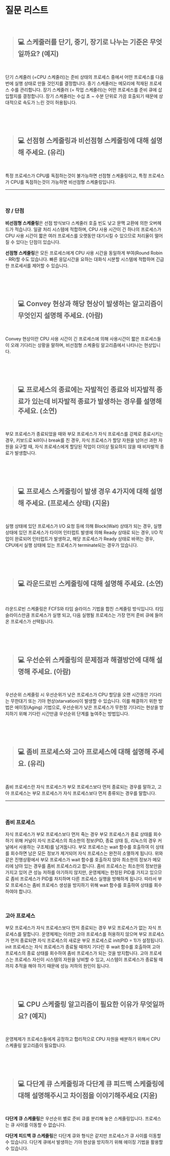 # 질문 리스트

<br>

> ## 💻 스케줄러를 단기, 중기, 장기로 나누는 기준은 무엇일까요? (예지)
<br>

단기 스케줄러 (=CPU 스케줄러)는 준비 상태의 프로세스 중에서 어떤 프로세스를 다음 번에 실행 상태로 만들 것인지를 결정합니다.
중기 스케줄러는 메모리에 적재된 프로세스 수를 관리합니다.
장기 스케줄러 (= 작업 스케줄러)는 어떤 프로세스를 준비 큐에 삽입할지를 결정합니다. 장기 스케줄러는 수십 초 ~ 수분 단위로 가끔 호출되기 때문에 상대적으로 속도가 느린 것이 허용됩니다.

<br><br><br>

> ## 💻 선점형 스케줄링과 비선점형 스케줄링에 대해 설명해 주세요. (유리)
<br>

특정 프로세스가 CPU를 독점하는것이 불가능하면 선점형 스케줄링이고, 특정 프로세스가 CPU를 독점하는것이 가능하면 비선점형 스케줄링입니다. 

---
<br>

### 장 / 단점
    
**비선점형 스케줄링**은 선점 방식보다 스케줄러 호출 빈도 낮고 문맥 교환에 의한 오버헤드가 적습니다. 일괄 처리 시스템에 적합하며, CPU 사용 시간이 긴 하나의 프로세스가 CPU 사용 시간이 짧은 여러 프로세스를 오랫동안 대기시킬 수 있으므로 처리율이 떨어질 수 있다는 단점이 있습니다.

**선점형 스케줄링**은 모든 프로세스에게 CPU 사용 시간을 동일하게 부여(Round Robin - RR)할 수도 있습니다. 빠른 응답시간을 요하는 대화식 시분할 시스템에 적합하며 긴급한 프로세서를 제어할 수 있습니다.

<br><br><br>

> ## 💻 Convey 현상과 해당 현상이 발생하는 알고리즘이 무엇인지 설명해 주세요. (아람)
<br>

Convey 현상이란 CPU 사용 시간이 긴 프로세스에 의해 사용시간이 짧은 프로세스들이 오래 기다리는 상황을 말하며, 비선점형 스케줄링 알고리즘에서 나타나는 현상입니다.

<br><br><br>

> ## 💻 프로세스의 종료에는 자발적인 종료와 비자발적 종료가 있는데 비자발적 종료가 발생하는 경우를 설명해 주세요. (소연) 
<br>

부모 프로세스가 종료되었을 때와 부모 프로세스가 자식 프로세스를 강제로 종료시키는 경우, 키보드로 kill이나 break를 친 경우, 자식 프로세스가 할당 자원을 넘어선 과한 자원을 요구할 때, 자식 프로세스에게 할당된 작업이 더이상 필요하지 않을 때 비자발적 종료가 발생합니다.

<br><br><br>

> ## 💻 프로세스 스케줄링이 발생 경우 4가지에 대해 설명해 주세요. (프로세스 상태) (지윤)
<br>

실행 상태에 있던 프로세스가 I/O 요청 등에 의해 Block(Wait) 상태가 되는 경우, 실행 상태에 있던 프로세스가 타이머 인터럽트 발생에 의해 Ready 상태로 되는 경우, I/O 작업이 완료되어 인터럽트가 발생하고, 해당 프로세스가 Ready 상태로 바뀌는 경우, CPU에서 실행 상태에 있는 프로세스가 terminate되는 경우가 있습니다.

<br><br><br>

> ## 💻 라운드로빈 스케줄링에 대해 설명해 주세요. (소연)
<br>

라운드로빈 스케줄링은 FCFS와 타임 슬라이스 기법을 합친 스케줄링 방식입니다.
타임 슬라이스만큼 프로세스가 실행 되고, 다음 실행될 프로세스는 가장 먼저 준비 큐에 들어온 프로세스가 선택됩니다.

<br><br><br>

> ## 💻 우선순위 스케줄링의 문제점과 해결방안에 대해 설명해 주세요. (아람)
<br>

우선순위 스케줄링 시 우선순위가 낮은 프로세스가 CPU 할당을 오랜 시간동안 기다리는 무한대기 또는 기아 현상(starvation)이 발생할 수 있습니다.
이를 해결하기 위한 방법은 에이징(Aging) 기법으로, 우선순위가 낮은 프로세스가 무한정 기다리는 현상을 방지하기 위해 기다린 시간만큼 우선순위 단계를 높여주는 방법입니다.

<br><br><br>

> ## 💻 좀비 프로세스와 고아 프로세스에 대해 설명해 주세요. (유리)
<br>

좀비 프로세스란 자식 프로세스가 부모 프로세스보다 먼저 종료되는 경우를 말하고, 고아 프로세스는 부모 프로세스가 자식 프로세스보다 먼저 종류되는 경우를 말합니다.

---
<br>

### 좀비 프로세스

자식 프로세스가 부모 프로세스보다 먼저 죽는 경우 부모 프로세스가 종료 상태를 회수하기 위해 커널이 자식 프로세스의 최소한의 정보(PID, 종료 상태 등, 리눅스의 경우 커널에서 사용하는 구조체)를 남겨둡니다.
부모 프로세스는 wait 함수를 호출하여 이 상태를 회수하면 남은 모든 정보가 제거되어 자식 프로세스는 완전히 소멸하게 됩니다.
위와 같은 진행상황에서 부모 프로세스가 wait 함수를 호출하지 않아 최소한의 정보가 메모리에 남아 있는 경우를 좀비 프로세스라고 합니다. 
좀비 프로세스는 최소한의 정보만을 가지고 있어 큰 성능 저하를 야기하지 않지만, 운영체제는 한정된 PID를 가지고 있으므로 좀비 프로세스가 PID를 차지하며 다른 프로세스 실행을 방해하게 됩니다.
따라서 부모 프로세스는 좀비 프로세스 생성을 방지하기 위해 wait 함수를 호출하여 상태를 회수하여야 합니다.

<br>

### 고아 프로세스

부모 프로세스가 자식 프로세스보다 먼저 종료되는 경우 부모 프로세스가 없는 자식 프로세스를 말합니다.
운영체제는 이러한 고아 프로세스를 허용하지 않으며 부모 프로세스가 먼저 종료되면 자식 프로세스의 새로운 부모 프로세스로 init(PID = 1)가 설정됩니다.
init 프로세스는 자식 프로세스가 종료될 때까지 기다린 후 wait 함수를 호출하여 고아 프로세스의 종료 상태를 회수하여 좀비 프로세스가 되는 것을 방지합니다.
고아 프로세스는 프로세스 자신이 시스템의 자원을 낭비할 수 있고, 시스템이 프로세스가 종료될 때까지 추적을 해야 하기 때문에 성능 저하의 원인이 됩니다.

<br><br><br>

> ## 💻 CPU 스케줄링 알고리즘이 필요한 이유가 무엇일까요? (예지)
<br>

운영체제가 프로세스들에게 공정하고 합리적으로 CPU 자원을 배분하기 위해서 CPU 스케줄링 알고리즘이 필요합니다.

<br><br><br>

> ## 💻 다단계 큐 스케줄링과 다단계 큐 피드백 스케줄링에 대해 설명해주시고 차이점을 이야기해주세요 (지윤)
<br>

**다단계 큐 스케줄링**은 우선순위 별로 준비 큐를 분리해 놓은 스케줄링입니다. 프로세스는 큐 사이를 이동할 수 없습니다. 

**다단계 피드백 큐 스케줄링**은 다단계 큐와 형식은 같지만 프로세스가 큐 사이를 이동할 수 있습니다. 다단계 큐에서 발생하는 기아 현상을 방지하기 위해 에이징 기법을 활용할 수 있습니다.